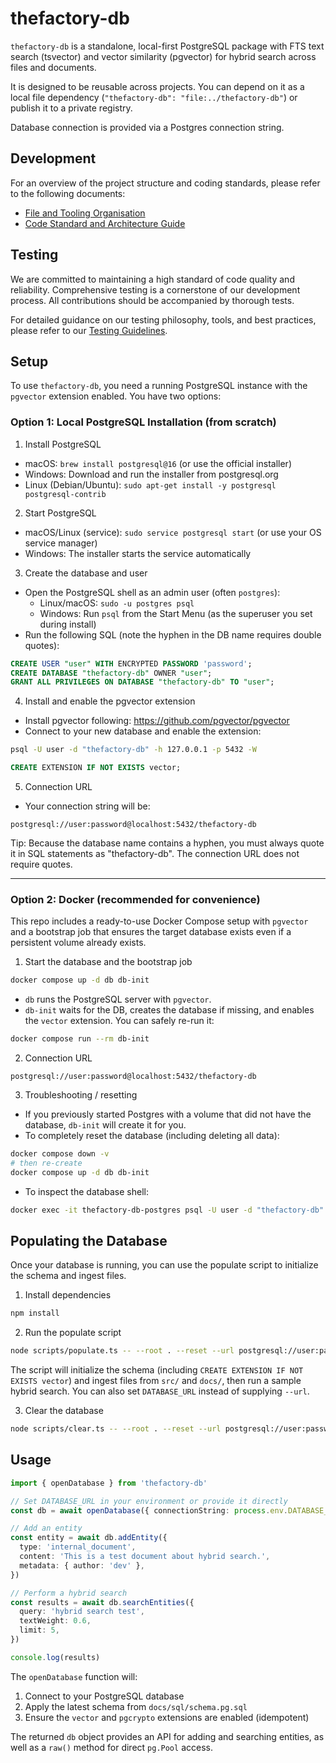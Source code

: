 # thefactory-db

`thefactory-db` is a standalone, local-first PostgreSQL package with FTS text search (tsvector) and vector similarity (pgvector) for hybrid search across files and documents.

It is designed to be reusable across projects. You can depend on it as a local file dependency (`"thefactory-db": "file:../thefactory-db"`) or publish it to a private registry.

Database connection is provided via a Postgres connection string.

## Development

For an overview of the project structure and coding standards, please refer to the following documents:

- [File and Tooling Organisation](docs/FILE_ORGANISATION.md)
- [Code Standard and Architecture Guide](docs/CODE_STANDARD.md)

## Testing

We are committed to maintaining a high standard of code quality and reliability. Comprehensive testing is a cornerstone of our development process. All contributions should be accompanied by thorough tests.

For detailed guidance on our testing philosophy, tools, and best practices, please refer to our [Testing Guidelines](docs/TESTING.md).

## Setup

To use `thefactory-db`, you need a running PostgreSQL instance with the `pgvector` extension enabled. You have two options:

### Option 1: Local PostgreSQL Installation (from scratch)

1) Install PostgreSQL
- macOS: `brew install postgresql@16` (or use the official installer)
- Windows: Download and run the installer from postgresql.org
- Linux (Debian/Ubuntu): `sudo apt-get install -y postgresql postgresql-contrib`

2) Start PostgreSQL
- macOS/Linux (service): `sudo service postgresql start` (or use your OS service manager)
- Windows: The installer starts the service automatically

3) Create the database and user
- Open the PostgreSQL shell as an admin user (often `postgres`):
  - Linux/macOS: `sudo -u postgres psql`
  - Windows: Run `psql` from the Start Menu (as the superuser you set during install)
- Run the following SQL (note the hyphen in the DB name requires double quotes):

```sql
CREATE USER "user" WITH ENCRYPTED PASSWORD 'password';
CREATE DATABASE "thefactory-db" OWNER "user";
GRANT ALL PRIVILEGES ON DATABASE "thefactory-db" TO "user";
```

4) Install and enable the pgvector extension
- Install pgvector following: https://github.com/pgvector/pgvector
- Connect to your new database and enable the extension:

```bash
psql -U user -d "thefactory-db" -h 127.0.0.1 -p 5432 -W
```

```sql
CREATE EXTENSION IF NOT EXISTS vector;
```

5) Connection URL
- Your connection string will be:

```
postgresql://user:password@localhost:5432/thefactory-db
```

Tip: Because the database name contains a hyphen, you must always quote it in SQL statements as "thefactory-db". The connection URL does not require quotes.

---

### Option 2: Docker (recommended for convenience)

This repo includes a ready-to-use Docker Compose setup with `pgvector` and a bootstrap job that ensures the target database exists even if a persistent volume already exists.

1) Start the database and the bootstrap job

```bash
docker compose up -d db db-init
```

- `db` runs the PostgreSQL server with `pgvector`.
- `db-init` waits for the DB, creates the database if missing, and enables the `vector` extension. You can safely re-run it:

```bash
docker compose run --rm db-init
```

2) Connection URL

```
postgresql://user:password@localhost:5432/thefactory-db
```

3) Troubleshooting / resetting
- If you previously started Postgres with a volume that did not have the database, `db-init` will create it for you.
- To completely reset the database (including deleting all data):

```bash
docker compose down -v
# then re-create
docker compose up -d db db-init
```

- To inspect the database shell:

```bash
docker exec -it thefactory-db-postgres psql -U user -d "thefactory-db"
```

## Populating the Database

Once your database is running, you can use the populate script to initialize the schema and ingest files.

1) Install dependencies

```bash
npm install
```

2) Run the populate script

```bash
node scripts/populate.ts -- --root . --reset --url postgresql://user:password@localhost:5432/thefactory-db
```

The script will initialize the schema (including `CREATE EXTENSION IF NOT EXISTS vector`) and ingest files from `src/` and `docs/`, then run a sample hybrid search. You can also set `DATABASE_URL` instead of supplying `--url`.

3) Clear the database

```bash
node scripts/clear.ts -- --root . --reset --url postgresql://user:password@localhost:5432/thefactory-db
```

## Usage

```typescript
import { openDatabase } from 'thefactory-db'

// Set DATABASE_URL in your environment or provide it directly
const db = await openDatabase({ connectionString: process.env.DATABASE_URL })

// Add an entity
const entity = await db.addEntity({
  type: 'internal_document',
  content: 'This is a test document about hybrid search.',
  metadata: { author: 'dev' },
})

// Perform a hybrid search
const results = await db.searchEntities({
  query: 'hybrid search test',
  textWeight: 0.6,
  limit: 5,
})

console.log(results)
```

The `openDatabase` function will:
1) Connect to your PostgreSQL database
2) Apply the latest schema from `docs/sql/schema.pg.sql`
3) Ensure the `vector` and `pgcrypto` extensions are enabled (idempotent)

The returned `db` object provides an API for adding and searching entities, as well as a `raw()` method for direct `pg.Pool` access.